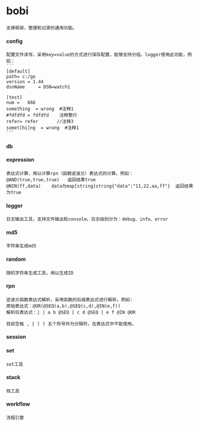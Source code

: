 # bobi
	支撑框架，整理和记录的通用功能。

#### config
	配置文件读写，采用key=value的方式进行保存配置，能够支持分组。logger使用此功能，例如：
	```
	[default]
	path= c:/go
	version = 1.44
	dsnName     = DSN=watch1
 
	[test]
	num =	666
	something  = wrong  #注释1
	#fdfdfd = fdfdfd    注释整行
	refer= refer       //注释3
	somet[hi]ng  = wrong  #注释1
	```
	
#### db
#### expression
	表达式计算，用以计算rpn（函数逆波兰）表达式的计算。例如：
	@AND(true,true,true)   返回结果true
	@NIN(ff,data)    data为map[string]string{"data":"11,22,aa,ff"}  返回结果为true 

#### logger
	日志输出工具，支持文件输出和console。日志级别分为：debug、info、error
	
#### md5
	字符串生成md5
	
#### random
	随机字符串生成工具，用以生成ID
	
#### rpn
	逆波兰函数表达式解析，采用函数的后缀表达式进行解析。例如:
	原始表达式：@OR(@SEQ(a,b),@SEQ(c,d),@IN(e,f))
	解析后表达式：| | a b @SEQ | c d @SEQ | e f @IN @OR
	
	目前空格 , | ( ) 五个符号作为分隔符，在表达式中不能使用。
	
#### session
#### set
	set工具
	
#### stack
	栈工具
	
#### workflow
	流程引擎